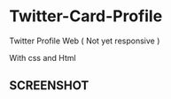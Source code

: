 # Twitter-Card-Profile
Twitter Profile Web ( Not yet responsive )


With css and Html

## SCREENSHOT
